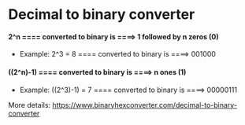 # Decimal to binary converter

#### 2^n ==== converted to binary is ====> 1 followed by n zeros (0)
* Example: 2^3 = 8 ==== converted to binary is ====> 001000

#### ((2^n)-1) ==== converted to binary is ====> n ones (1)
* Example: ((2^3)-1) = 7 ==== converted to binary is ====> 00000111

More details: https://www.binaryhexconverter.com/decimal-to-binary-converter
